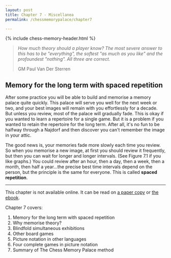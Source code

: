 ```yaml
---
layout: post
title: Chapter 7 - Miscellanea
permalink: /chessmemorypalace/chapter7

---
```


{% include chess-memory-header.html %}


>*How much theory should a player know? The most severe answer to this has to be "everything\", the softest "as much as you like\" and the profoundest "nothing\". All three are correct.*
>
>GM Paul Van Der Sterren

## Memory for the long term with spaced repetition

After some practice you will be able to build and memorise a memory palace quite quickly. This palace will serve you well for the next week or two, and your best images will remain with you effortlessly for a decade. But unless you review, most of the palace will gradually fade. This is okay if you wanted to learn a repertoire for a single game. But it is a problem if you wanted to retain the repertoire for the long term. After all, it's no fun to be halfway through a Najdorf and then discover you can't remember the image in your attic.

The good news is, your memories fade more slowly each time you review. So when you memorise a new image, at first you should review it frequently, but then you can wait for longer and longer intervals. (See Figure 7.1 if you like graphs.) You could review after an hour, then a day, then a week, then a month, then half a year...the precise best time intervals depend on the person, but the principle is the same for everyone. This is called **spaced repetition**.

---

This chapter is not available online. It can be read on [a paper copy](https://smile.amazon.com/dp/B0BR9DQMVS) or [the ebook](https://www.etsy.com/listing/1368398070).

Chapter 7 covers:
1. Memory for the long term with spaced repetition
2. Why memorise theory?
3. Blindfold simultaneous exhibitions
4. Other board games
5. Picture notation in other languages
6. Four complete games in picture notation
7. Summary of The Chess Memory Palace method
